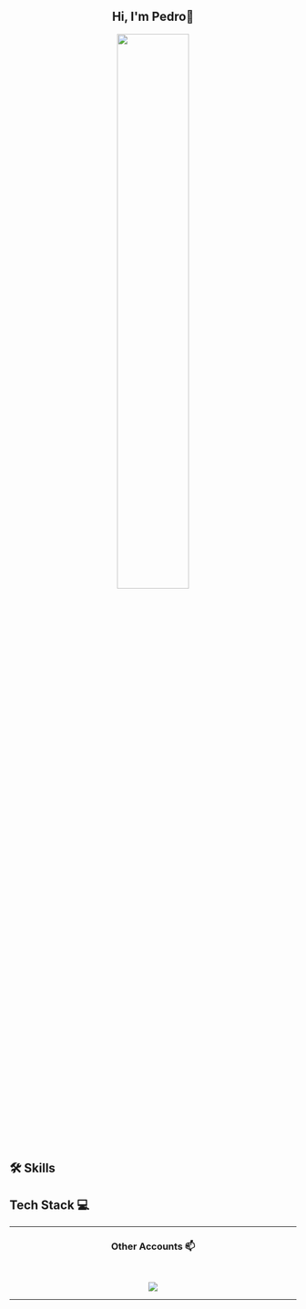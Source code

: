 <h2 align="center"> Hi, I'm Pedro👋 <br/> </h2> 

<p align="center"><img width=50% src="https://wompampsupport.azureedge.net/fetchimage?siteId=7575&v=2&jpgQuality=100&width=700&url=https%3A%2F%2Fi.kym-cdn.com%2Fentries%2Ficons%2Ffacebook%2F000%2F021%2F807%2Fig9OoyenpxqdCQyABmOQBZDI0duHk2QZZmWg2Hxd4ro.jpg"></p>

## 

## 🛠 Skills



<p align="center"> <samp>
  
  
## Tech Stack :computer:


____


<h3 align="center"> Other Accounts 📫 </h3>
<br />
<p align="center">
<a href="https://www.linkedin.com/in/pedro-ragni/"><img src="https://img.shields.io/badge/linkedin-%230077B5.svg?&style=for-the-badge&logo=linkedin&logoColor=white"/></a>
</p>

____
